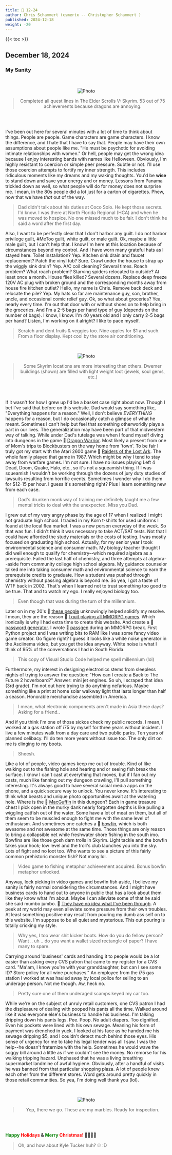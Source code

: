 ```yaml
---
title: 📁 12-24
author: Chris Schammert (csmertx -- Christopher Schammert )
published: 2024-12-18
weight: -20
---
```


<!-- The content of this website was written by Christopher Schammert aka Chris Schammert -->

<!--more-->

{{< toc >}}

## December 18, 2024
### My Sanity

<br />
<div style="text-align: center;">

![Photo](/Blog/daynight/2024/images/Screenshot_20240716_230515.png "My Skyrim character Goli either pondering the universe's secrets or looking for a beef po' boy sandwich")

> Completed all quest lines in The Elder Scrolls V: Skyrim. 53 out of 75 achievements because dragons are annoying.

<br />

</div><br />

I've been out here for several minutes with a lot of time to think about things. People are people. Game characters are game characters. I know the difference, and I hate that I have to say that. People may have their own assumptions about people like me. "He must be psychotic for avoiding intimate relationships with women." Or hell, people may get the wrong idea because I enjoy interesting bands with names like Helloween. Obviously, I'm highly resistant to coercion or simple peer pressure. Subtle or not. I'll use those coercion attempts to fortify my inner strength. This includes ridiculous moments like my dreams and my waking thoughts. You'd be <b>wise</b> to stand down and save your energy and or money. Lessons from Panama trickled down as well, so what people will do for money does not surprise me. I mean, in the 80s people did a lot just for a carton of cigarettes. Phew, now that we have _that_ out of the way.

> Dad didn't talk about his duties at Coco Solo. He kept those secrets. I'd know. I was there at North Florida Regional (HCA) and when he was moved to hospice. No one missed much to be fair. I don't think he said a word after the first day.

Also, I want to be perfectly clear that I don't harbor any guilt. I do not harbor privilege guilt, #MeToo guilt, white guilt, or male guilt. Ok, maybe a little male guilt, but I can't help that. I know I'm here at this location because of circumstances beyond my control. And I have worn many grateful hats as I stayed here. Toilet installation? Yep. Kitchen sink drain and faucet replacement? Patch the vinyl tub? Sure. Crawl under the house to strap up the wiggly sink drain? Yep. A/C coil cleaning? Several times. Roach problem? What roach problem? Starving spiders relocated to outside? At least once a month. House flies killed? Several dozens. Replace deep freeze 120V AC plug with broken ground and the corresponding months away from house fire kitchen outlet? Hello, my name is Chris. Remove back deck and relocate the pile? Yep. My hats so far are maintenance guy, son, brother, uncle, and occasional comic relief guy. Ok, so what about groceries? Yea, nearly every time. I'm out that door with or without shoes on to help bring in the groceries. And I'm a 2-5 bags per hand type of guy (depends on the number of bags). I know, I know. I'm 40 years old and I only carry 2-5 bags per hand? Listen, I'm working on it alright? I like to pace myself.

> Scratch and dent fruits & veggies too. Nine apples for $1 and such. From a floor display. Kept cool by the store air conditioning.

<br />
<div style="text-align: center;">

![Photo](/Blog/daynight/2024/images/Screenshot_20240908_214918.png "My Skyrim character Goli in a Dwemer building stopped to take a picture of a Dwemer hot tub")

> Some Skyrim locations are more interesting than others. Dwemer buildings (shown) are filled with light weight loot (jewels, soul gems, etc.)

<br />

</div><br />

If it wasn't for how I grew up I'd be a basket case right about now. Though I bet I've said that before on this website. Dad would say something like, "Everything happens for a reason." Well, I don't believe _EVERYTHING_ happens for a reason, but I do occasionally catch a glimpse of what he meant. Sometimes I can't help but feel that something otherworldly plays a part in our lives. The generalization may have been part of that midwestern way of talking. While under Dad's tutelage was when I found myself diving into dungeons in the game 🔗 [Dragon Warrior](https://en.wikipedia.org/wiki/Dragon_Quest "Wikipedia.org | Dragon Quest (AKA Dragon Quest in North America)"). Most likely a present from one of Mom's trips to Blockbusters on the way home from 'town'. To be fair I truly got my start with the Atari 2600 game 🔗 [Raiders of the Lost Ark](https://en.wikipedia.org/wiki/Raiders_of_the_Lost_Ark_(video_game) "Wikipedia.org | Raiders of the Lost Ark (video game)"). The whole family played that game in 1987. Which might be why I tend to stay away from warfare games. I'm not sure. I have no issues playing Left 4 Dead, Doom, Quake, Halo, etc., so it's not a squeamish thing. If I was squeamish I wouldn't be working through the dozens of jury duty studies of lawsuits resulting from horrific events. Sometimes I wonder why I do them for $12-15 per hour. I guess it's something right? Plus I learn something new from each case.

> Dad's drunken monk way of training me definitely taught me a few mental tricks to deal with the unexpected. Miss you Dad.

I grew out of my very angry phase by the age of 17 when I realized I might not graduate high school. I traded in my Korn t-shirts for used uniforms I found at the local flea market. I was a new person everyday of the week. So that was fun. I didn't think it was necessary to take ACT/SAT tests. Not that I could have afforded the study materials or the costs of testing. I was mostly focused on graduating high school. Actually, for my senior year I took environmental science and consumer math. My biology teacher thought I did well enough to qualify for chemistry--which required algebra as a prerequisite. Failed the last half of chemistry, and three attempts at algebra--aside from community college high school algebra. My guidance counselor talked me into taking consumer math and environmental science to earn the prerequisite credits to graduate. How a student was pushed through chemistry without passing algebra is beyond me. So yea, I got a taste of WTF back in 2002. That's when I learned not to trust something too good to be true. That and to watch my ego. I really enjoyed biology too.

> Even though that was during the turn of the millennium.

Later on in my 20's 🔗 [these people](/Blog/daynight/2024/0524#chris-schammert "Csmertx.com | Day & Night Blog \ 2024 \ 05/24 \ Chris Schammert") unknowingly helped solidify my resolve. I mean, they are the reason 🔗 [I quit playing all MMORPG games](https://www.youtube.com/watch?v=8IoVzwDb0Wo "Youtube.com | RoM: Akeli The Sage Day #42 (Full Video) (My last 4-5 hours in any MMORPG)"). Which ironically is why I had extra time to create this website. And create a 🔗 [password generator](https://asciinema.org/a/650733 "Asciinema.org | @csmertx | passgen"). I wrote 🔗 [passgen](https://github.com/csmertx/passgen "Github.com | @csmertx | passgen") during an MMORPG break. First Python project and I was writing bits to RAM like I was some fancy video game creator. Go figure right? I guess it looks like a white noise generator in the Asciinema video, but you get the idea anyway. White noise is what I think of 95% of the conversations I had in South Florida.

> This copy of Visual Studio Code helped me spell millennium (lol)

Furthermore, my interest in designing electronics stems from sleepless nights of trying to answer the question: "How can I create a Back to The Future 2 hoverboard?" Answer: mini jet engines. So uh, I scraped that idea (3rd grade). I'm not out here trying to do anything nefarious. Maybe something like a print at home solar walkway light that lasts longer than half a season. Honorable merchandise assembled in America.

> I mean, what electronic components aren't made in Asia these days? Asking for a friend..

And if you think I'm one of those sickos check my public records. I mean, I worked at a gas station off i75 by myself for three years without incident. I live a few minutes walk from a day care and two public parks. Ten years of planned celibacy. I'll do ten more years without issue too. The only dirt on me is clinging to my boots.

> Sheesh.

Like a lot of people, video games keep me out of trouble. Kind of like walking out to the fishing hole and hearing and or seeing fish break the surface. I know I can't cast at everything that moves, but if I fan out my casts, much like fanning out my dungeon crawling, I'll pull something interesting. It's always good to have several social media apps on the phone, and a quick secure way to unlock. You never know. It's interesting to think what beasts and unique photo opportunities await at the watering hole. Where is the 🔗 [MacGuffin](https://en.wikipedia.org/wiki/MacGuffin "Wikipedia.org | MacGuffin") in this dungeon? Each in game treasure chest I pick open in the murky dank nearly forgotten depths is like pulling a wiggling catfish out of the water. Some have a lot of meat on them, but all of them seem to be muscled enough to fight me with the same level of enthusiasm. And sometimes one catches a 🔗 [bowfin](https://en.wikipedia.org/wiki/Bowfin "Wikipedia.org | Bowfin"), which is both awesome and not awesome at the same time. Those things are only reason to bring a collapsible net while freshwater shore fishing in the south imo. Bowfins are like those gosh darn trolls in Skyrim. Light tackle and the bowfin takes your hook; low level and the troll's club launches you into the sky. Lots of fight and no loot too. Who wants to see a picture of this fairly common prehistoric monster fish? Not many lol.

> Video game to fishing metaphor achievement acquired. Bonus bowfin metaphor unlocked.

Anyway, lock picking in video games and bowfin fish aside, I believe my sanity is fairly normal considering the circumstances. And I might have business cards to hand out to anyone in public that has a look about them like they know what I'm about. Maybe I can alleviate some of that he said she said mumbo jumbo. 🔗 [They have no idea what I've been through](/Blog/daynight/2024/0524#chris-schammert "Csmertx.com | Day & Night Blog \ 2024 \ 05/24 \ Chris Schammert"). A peek at my world may even alleviate some pressure from their own troubles. At least something positive may result from pouring my dumb ass self on to this website. I'm suppose to be all quiet and mysterious. This out pouring is totally cricking my style.

> Why yes, I too wear shit kicker boots. How do you do fellow person? Want .. uh .. do you want a wallet sized rectangle of paper? I have many to spare.

Carrying around 'business' cards and handing it to people would be a lot easier than asking every CVS patron that came to my register for a CVS card. "Ma'am, I know you're with your granddaughter, but can I see some ID? Store policy for all wine purchases." An employee from the i75 gas station I worked at was hauled away by local police for selling to an underage person. Not me though. Aw, heck no.

> Pretty sure one of them underaged scamps keyed my car too.

While we're on the subject of unruly retail customers, one CVS patron I had the displeasure of dealing with pooped his pants all the time. Walked around like it was everyone else's business to handle his business. I'm talking dripping down his pants legs. Pee. Poop. No adult diapers. Too dignified. Even his pockets were lined with his own sewage. Meaning his form of payment was drenched in yuck. I looked at his face as he handed me his sewage dripping $5, and I couldn't detect much behind those eyes. His sense of urgency for me to take his legal tender was all I saw. I was the help--he doesn't fraternize with the help. Sometimes he would wave the soggy bill around a little as if we couldn't see the money. No remorse for his walking tripping hazard. Unphased that he was a living breathing supermarket landmine of awful hygiene. Obviously, after a handful of visits he was banned from that particular shopping plaza. A lot of people knew each other from the different stores. Word gets around pretty quickly in those retail communities. So yea, I'm doing well thank you (lol).

<br />
<div style="text-align: center;">

![Photo](/Blog/daynight/2024/images/PXL_20241218_190101837.jpg "Tux wearing patriotic shades, and a Chicago Cubs batting helmet while guarding my marbles")

> Yep, there we go. These are my marbles. Ready for inspection.

<br />

</div><br />

<b><span style="color:green">Happy</span> <span style="color:red">Holidays</span> & <span style="color:green">Merry</span> <span style="color:red">Christmas!</span> 🎄🎁🎅🎉</b>

> Oh, and how about Kyle Tucker huh? ⚾ :D